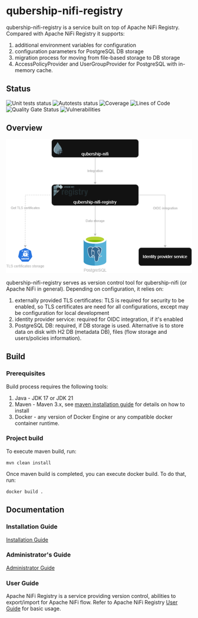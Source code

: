 # qubership-nifi-registry

qubership-nifi-registry is a service built on top of Apache NiFi Registry.
Compared with Apache NiFi Registry it supports:
1. additional environment variables for configuration
2. configuration parameters for PostgreSQL DB storage
3. migration process for moving from file-based storage to DB storage
4. AccessPolicyProvider and UserGroupProvider for PostgreSQL with in-memory cache.

## Status
![Unit tests status](https://github.com/Netcracker/qubership-nifi-registry/actions/workflows/maven-build-and-test.yml/badge.svg)
![Autotests status](https://github.com/Netcracker/qubership-nifi-registry/actions/workflows/docker-build-and-test.yml/badge.svg)
![Coverage](https://sonarcloud.io/api/project_badges/measure?project=Netcracker_qubership-nifi-registry&metric=coverage)
![Lines of Code](https://sonarcloud.io/api/project_badges/measure?project=Netcracker_qubership-nifi-registry&metric=ncloc)
![Quality Gate Status](https://sonarcloud.io/api/project_badges/measure?project=Netcracker_qubership-nifi-registry&metric=alert_status)
![Vulnerabilities](https://sonarcloud.io/api/project_badges/measure?project=Netcracker_qubership-nifi-registry&metric=vulnerabilities)

## Overview

![qubership-nifi-registry overview](./docs/images/nifi-registry-overview.png)

qubership-nifi-registry serves as version control tool for qubership-nifi (or Apache NiFi in general).
Depending on configuration, it relies on:
1. externally provided TLS certificates: TLS is required for security to be enabled, so TLS certificates are need for all configurations, except may be configuration for local development
2. identity provider service: required for OIDC integration, if it's enabled
3. PostgreSQL DB: required, if DB storage is used. Alternative is to store data on disk with H2 DB (metadata DB), files (flow storage and users/policies information).

## Build
### Prerequisites

Build process requires the following tools:
1. Java - JDK 17 or JDK 21
2. Maven - Maven 3.x, see [maven installation guide](https://maven.apache.org/install.html) for details on how to install
3. Docker - any version of Docker Engine or any compatible docker container runtime.

### Project build

To execute maven build, run:
```shell
mvn clean install
```

Once maven build is completed, you can execute docker build. To do that, run:
```shell
docker build .
```

## Documentation

### Installation Guide

[Installation Guide](docs/installation-guide.md)

### Administrator's Guide

[Administrator Guide](docs/administrator-guide.md)

### User Guide

Apache NiFi Registry is a service providing version control, abilities to export/import for Apache NiFi flow. Refer to Apache NiFi Registry [User Guide](https://nifi.apache.org/docs/nifi-registry-docs/html/user-guide.html) for basic usage.
